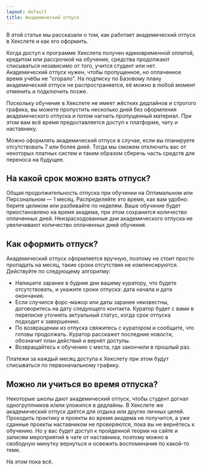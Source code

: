 ```yaml
---
layout: default
title: Академический отпуск
---
```


В этой статье мы рассказали о том, как работает академический отпуск в Хекслете и как его оформить.

Когда доступ к программе Хекслета получен единовременной оплатой, кредитом или рассрочкой на обучение, средства продолжают списываться независимо от того, учится студент или нет. Академический отпуск нужен, чтобы пропущенное, но оплаченное время учёбы не "сгорало". На подписку по Базовому плану академический отпуск не распространяется, её можно в любой момент отменить и подключить позже.

Поскольку обучение в Хекслете не имеет жёстких дедлайнов и строгого графика, вы можете пропустить несколько дней без оформления академического отпуска и потом нагнать пропущенный материал. При этом вам всё время предоставляется доступ к платформе, чату и наставнику.

Можно оформлять академический отпуск в случае, если вы планируете отсутствовать 7 или более дней. Тогда мы сможем отключить вас от некоторых платных систем и таким образом сберечь часть средств для переноса на будущее.

## На какой срок можно взять отпуск?

Общая продолжительность отпуска при обучении на Оптимальном или Персональном — 1 месяц. Распределяйте это время, как вам удобно: берите целиком или разбивайте по неделям. Ваше обучение будет приостановлено на время академа, при этом сохранится количество оплаченных дней. Неизрасходованные дни академического отпуска не увеличивают количество оплаченных дней обучения.

## Как оформить отпуск?

Академический отпуск оформляется вручную, поэтому не стоит просто пропадать на месяц, такие сроки отсутствия не компенсируются. Действуйте по следующему алгоритму:

- Напишите заранее в будние дни вашему куратору, что будете отсутствовать, и укажите сроки отпуска: дата начала и дата окончания.
- Если случился форс-мажор или даты заранее неизвестны, договоритесь на дату следующего контакта. Куратор будет с вами в переписке уточнять актуальный статус, когда срок отпуска подходит к завершению.
- По возвращении из отпуска свяжитесь с куратором и сообщите, что готовы продолжать. Куратор расскажет последние новости, обозначит план действий и вернёт доступы.
- Возвращайтесь к обучению с места, где закончили в прошлый раз.

Платежи за каждый месяц доступа к Хекслету при этом будут списываться по первоначальному графику.

## Можно ли учиться во время отпуска?

Некоторые школы дают академический отпуск, чтобы студент догнал одногруппников и/или уложился в дедлайны. В Хекслете же академический отпуск даётся для отдыха или других личных целей. Проходить практику и проекты во время академа не получится, а уже сданные проекты наставником не проверяются, пока вы не вернётесь к обучению. Но у вас будет доступ к пройденной теории на сайте и записям мероприятий в чате от наставника, поэтому можно в свободную минутку вернуться и освежить воспоминания по какой-то теме.

На этом пока всё.
